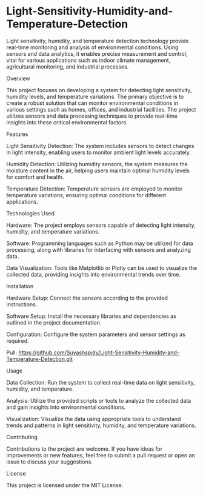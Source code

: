 # Light-Sensitivity-Humidity-and-Temperature-Detection
Light sensitivity, humidity, and temperature detection technology provide real-time monitoring and analysis of environmental conditions. Using sensors and data analytics, it enables precise measurement and control, vital for various applications such as indoor climate management, agricultural monitoring, and industrial processes. 

Overview

This project focuses on developing a system for detecting light sensitivity, humidity levels, and temperature variations. The primary objective is to create a robust solution that can monitor environmental conditions in various settings such as homes, offices, and industrial facilities. The project utilizes sensors and data processing techniques to provide real-time insights into these critical environmental factors.

Features

Light Sensitivity Detection: The system includes sensors to detect changes in light intensity, enabling users to monitor ambient light levels accurately.

Humidity Detection: Utilizing humidity sensors, the system measures the moisture content in the air, helping users maintain optimal humidity levels for comfort and health.

Temperature Detection: Temperature sensors are employed to monitor temperature variations, ensuring optimal conditions for different applications.

Technologies Used

Hardware: The project employs sensors capable of detecting light intensity, humidity, and temperature variations.

Software: Programming languages such as Python may be utilized for data processing, along with libraries for interfacing with sensors and analyzing data.

Data Visualization: Tools like Matplotlib or Plotly can be used to visualize the collected data, providing insights into environmental trends over time.

Installation

Hardware Setup: Connect the sensors according to the provided instructions.

Software Setup: Install the necessary libraries and dependencies as outlined in the project documentation.

Configuration: Configure the system parameters and sensor settings as required.

Pull: https://github.com/Suyashspidy/Light-Sensitivity-Humidity-and-Temperature-Detection.git

Usage

Data Collection: Run the system to collect real-time data on light sensitivity, humidity, and temperature.

Analysis: Utilize the provided scripts or tools to analyze the collected data and gain insights into environmental conditions.

Visualization: Visualize the data using appropriate tools to understand trends and patterns in light sensitivity, humidity, and temperature variations.

Contributing

Contributions to the project are welcome. If you have ideas for improvements or new features, feel free to submit a pull request or open an issue to discuss your suggestions.

License

This project is licensed under the MIT License. 
